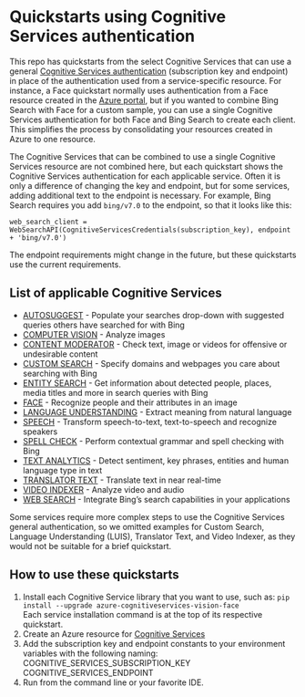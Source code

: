 # Quickstarts using Cognitive Services authentication

This repo has quickstarts from the select Cognitive Services that can use a general [Cognitive Services authentication](https://docs.microsoft.com/en-us/azure/cognitive-services/cognitive-services-apis-create-account?tabs=multiservice%2Cwindows)  (subscription key and endpoint) in place of the authentication used from a service-specific resource. For instance, a Face quickstart normally uses authentication from a Face resource created in the [Azure portal](https://portal.azure.com), but if you wanted to combine Bing Search with Face for a custom sample, you can use a single Cognitive Services authentication for both Face and Bing Search to create each client. This simplifies the process by consolidating your resources created in Azure to one resource.

The Cognitive Services that can be combined to use a single Cognitive Services resource are not combined here, but each quickstart shows the Cognitive Services authentication for each applicable service. Often it is only a difference of changing the key and endpoint, but for some services, adding additional text to the endpoint is necessary. For example, Bing Search requires you add `bing/v7.0` to the endpoint, so that it looks like this:

```
web_search_client = WebSearchAPI(CognitiveServicesCredentials(subscription_key), endpoint + 'bing/v7.0')
```

The endpoint requirements might change in the future, but these quickstarts use the current requirements.

## List of applicable Cognitive Services

* [AUTOSUGGEST](https://docs.microsoft.com/en-us/azure/cognitive-services/bing-autosuggest/get-suggested-search-terms) - Populate your searches drop-down with suggested queries others have searched for with Bing
* [COMPUTER VISION](https://docs.microsoft.com/en-us/azure/cognitive-services/computer-vision/index) - Analyze images
* [CONTENT MODERATOR](https://docs.microsoft.com/en-us/azure/cognitive-services/content-moderator/index) - Check text, image or videos for offensive or undesirable content
* [CUSTOM SEARCH](https://docs.microsoft.com/en-us/azure/cognitive-services/custom-vision-service/index) - Specify domains and webpages you care about searching with Bing
* [ENTITY SEARCH](https://docs.microsoft.com/en-us/azure/cognitive-services/bing-entities-search/overview) - Get information about detected people, places, media titles and more in search queries with Bing
* [FACE](https://docs.microsoft.com/en-us/azure/cognitive-services/face/index) - Recognize people and their attributes in an image
* [LANGUAGE UNDERSTANDING](https://docs.microsoft.com/en-us/azure/cognitive-services/luis/index) - Extract meaning from natural language
* [SPEECH](https://docs.microsoft.com/en-us/azure/cognitive-services/speech-service/index) - Transform speech-to-text, text-to-speech and recognize speakers
* [SPELL CHECK](https://docs.microsoft.com/en-us/azure/cognitive-services/bing-spell-check/overview) - Perform contextual grammar and spell checking with Bing
* [TEXT ANALYTICS](https://docs.microsoft.com/en-us/azure/cognitive-services/text-analytics/index) - Detect sentiment, key phrases, entities and human language type in text
* [TRANSLATOR TEXT](https://docs.microsoft.com/en-us/azure/cognitive-services/translator/index) - Translate text in near real-time
* [VIDEO INDEXER](https://docs.microsoft.com/en-us/azure/media-services/video-indexer/index) - Analyze video and audio
* [WEB SEARCH](https://docs.microsoft.com/en-us/azure/cognitive-services/bing-web-search/overview) - Integrate Bing’s search capabilities in your applications

Some services require more complex steps to use the Cognitive Services general authentication, so we omitted examples for Custom Search, Language Understanding (LUIS), Translator Text, and Video Indexer, as they would not be suitable for a brief quickstart.

## How to use these quickstarts
1. Install each Cognitive Service library that you want to use, such as: `pip install --upgrade azure-cognitiveservices-vision-face` <br>
   Each service installation command is at the top of its respective quickstart.
1. Create an Azure resource for [Cognitive Services](https://docs.microsoft.com/en-us/azure/cognitive-services/cognitive-services-apis-create-account?tabs=multiservice%2Cwindows)
1. Add the subscription key and endpoint constants to your environment variables with the following naming: <br>
   COGNITIVE_SERVICES_SUBSCRIPTION_KEY <br>
   COGNITIVE_SERVICES_ENDPOINT
1. Run from the command line or your favorite IDE.


